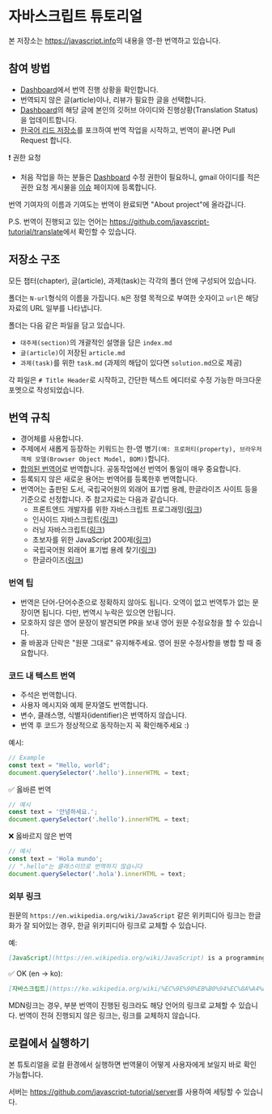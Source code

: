# 자바스크립트 튜토리얼

본 저장소는 <https://javascript.info>의 내용을 영-한 번역하고 있습니다.

## 참여 방법

- [Dashboard](https://docs.google.com/spreadsheets/d/1fYaEI8vz26N3R2VaxrlNnk9fMQ8zIy4RpvjRp4jZd0Q/edit#gid=0)에서 번역 진행 상황을 확인합니다.
- 번역되지 않은 글(article)이나, 리뷰가 필요한 글을 선택합니다.
- [Dashboard](https://docs.google.com/spreadsheets/d/1fYaEI8vz26N3R2VaxrlNnk9fMQ8zIy4RpvjRp4jZd0Q/edit#gid=0)의 해당 글에 본인의 깃허브 아이디와 진행상황(Translation Status)을 업데이트합니다.
- [한국어 리드 저장소](https://github.com/javascript-tutorial/ko.javascript.info)를 포크하여 번역 작업을 시작하고, 번역이 끝나면 Pull Request 합니다. 

:exclamation: 권한 요청
- 처음 작업을 하는 분들은 [Dashboard](https://docs.google.com/spreadsheets/d/1fYaEI8vz26N3R2VaxrlNnk9fMQ8zIy4RpvjRp4jZd0Q/edit#gid=0) 수정 권한이 필요하니, gmail 아이디를 적은 권한 요청 게시물을 [이슈](https://github.com/Violet-Bora-Lee/javascript-tutorial-ko/issues) 페이지에 등록합니다.

번역 기여자의 이름과 기여도는 번역이 완료되면 "About project"에 올라갑니다.

P.S. 번역이 진행되고 있는 언어는 <https://github.com/javascript-tutorial/translate>에서 확인할 수 있습니다.

## 저장소 구조

모든 챕터(chapter), 글(article), 과제(task)는 각각의 폴더 안에 구성되어 있습니다.

폴더는 `N-url`형식의 이름을 가집니다. `N`은 정렬 목적으로 부여한 숫자이고 `url`은 해당 자료의 URL 일부를 나타냅니다.

폴더는 다음 같은 파일을 담고 있습니다.

  - `대주제(section)`의 개괄적인 설명을 담은 `index.md`
  - `글(article)`이 저장된 `article.md`
  - `과제(task)`를 위한 `task.md` (과제의 해답이 있다면 `solution.md`으로 제공)

각 파일은 `# Title Header`로 시작하고, 간단한 텍스트 에디터로 수정 가능한 마크다운 포멧으로 작성되었습니다.

## 번역 규칙

* 경어체를 사용합니다.
* 주제에서 새롭게 등장하는 키워드는 한-영 병기`(예: 프로퍼티(property), 브라우저 객체 모델(Browser Object Model, BOM))`합니다.
* [합의된 번역어](https://docs.google.com/spreadsheets/d/1fYaEI8vz26N3R2VaxrlNnk9fMQ8zIy4RpvjRp4jZd0Q/edit#gid=1401860741)로 번역합니다. 공동작업에선 번역어 통일이 매우 중요합니다.
* 등록되지 않은 새로운 용어는 번역어를 등록한후 번역합니다.
* 번역어는 출판된 도서, 국립국어원의 외래어 표기법 용례, 한글라이즈 사이트 등을 기준으로 선정합니다. 주 참고자료는 다음과 같습니다.
  * 프론트엔드 개발자를 위한 자바스크립트 프로그래밍([링크](https://www.kyobobook.co.kr/product/detailViewKor.laf?ejkGb=KOR&mallGb=KOR&barcode=9788966260768&orderClick=LIK&Kc=))
  * 인사이드 자바스크립트([링크](https://www.kyobobook.co.kr/product/detailViewKor.laf?mallGb=KOR&ejkGb=KOR&barcode=9788968480652))
  * 러닝 자바스크립트([링크](https://www.kyobobook.co.kr/product/detailViewKor.laf?mallGb=KOR&ejkGb=KOR&barcode=9788968483387))
  * 초보자를 위한 JavaScript 200제([링크](http://www.yes24.com/Product/Goods/70746749?Acode=101))
  * 국립국어원 외래어 표기법 용례 찾기([링크](http://www.korean.go.kr/front/foreignSpell/foreignSpellList.do?mn_id=96))
  * 한글라이즈([링크](https://hangulize.org/))


### 번역 팁

- 번역은 단어-단어수준으로 정확하지 않아도 됩니다. 오역이 없고 번역투가 없는 문장이면 됩니다. 다만, 번역시 누락은 있으면 안됩니다.
- 모호하지 않은 영어 문장이 발견되면 PR을 보내 영어 원문 수정요청을 할 수 있습니다.
- 줄 바꿈과 단락은 "원문 그대로" 유지해주세요. 영어 원문 수정사항을 병합 할 때 중요합니다. 

### 코드 내 텍스트 번역

- 주석은 번역합니다.
- 사용자 메시지와 예제 문자열도 번역합니다.
- 변수, 클래스명, 식별자(identifier)은 번역하지 않습니다.
- 번역 후 코드가 정상적으로 동작하는지 꼭 확인해주세요 :)

예시:

```js
// Example
const text = "Hello, world";
document.querySelector('.hello').innerHTML = text;
```

✅ 옳바른 번역

```js
// 예시
const text = '안녕하세요.';
document.querySelector('.hello').innerHTML = text;
```

❌ 옳바르지 않은 번역

```js
// 예시
const text = 'Hola mundo';
// ".hello"는 클래스이므로 번역하지 않습니다
document.querySelector('.hola').innerHTML = text;
```

### 외부 링크

원문의 `https://en.wikipedia.org/wiki/JavaScript` 같은 위키피디아 링크는 한글화가 잘 되어있는 경우, 한글 위키피디아 링크로 교체할 수 있습니다.

예:

```md
[JavaScript](https://en.wikipedia.org/wiki/JavaScript) is a programming language.
```

✅ OK (en -> ko):

```md
[자바스크립트](https://ko.wikipedia.org/wiki/%EC%9E%90%EB%B0%94%EC%8A%A4%ED%81%AC%EB%A6%BD%ED%8A%B8)는 프로그래밍 언어입니다.
```

MDN링크는 경우, 부분 번역이 진행된 링크라도 해당 언어의 링크로 교체할 수 있습니다. 번역이 전혀 진행되지 않은 링크는, 링크를 교체하지 않습니다.


## 로컬에서 실행하기

본 튜토리얼을 로컬 환경에서 실행하면 번역물이 어떻게 사용자에게 보일지 바로 확인 가능합니다.

서버는 <https://github.com/javascript-tutorial/server>를 사용하여 세팅할 수 있습니다. 
